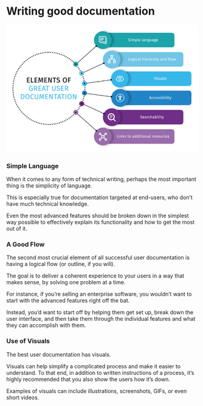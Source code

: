 # Writing good documentation

![GoodDoc](./assets/Elements-of-user-documentation.jpg)

### Simple Language
When it comes to any form of technical writing, perhaps the most important thing is the simplicity of language.

This is especially true for documentation targeted at end-users, who don’t have much technical knowledge. 

Even the most advanced features should be broken down in the simplest way possible to effectively explain its functionality and how to get the most out of it.

### A Good Flow
The second most crucial element of all successful user documentation is having a logical flow (or outline, if you will).

The goal is to deliver a coherent experience to your users in a way that makes sense, by solving one problem at a time.

For instance, if you’re selling an enterprise software, you wouldn’t want to start with the advanced features right off the bat.

Instead, you’d want to start off by helping them get set up, break down the user interface, and then take them through the individual features and what they can accomplish with them.

### Use of Visuals
The best user documentation has visuals.

Visuals can help simplify a complicated process and make it easier to understand. To that end, in addition to written instructions of a process, it’s highly recommended that you also show the users how it’s down.

Examples of visuals can include illustrations, screenshots, GIFs, or even short videos.

